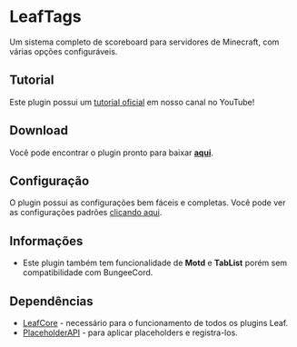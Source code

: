 # LeafTags
Um sistema completo de scoreboard para servidores de Minecraft, com várias opções configuráveis. 

## Tutorial
Este plugin possui um [tutorial oficial](https://youtu.be/Ip27Vz8Jq9Y) em nosso canal no YouTube!

## Download

Você pode encontrar o plugin pronto para baixar [**aqui**](https://github.com/leafcodebr/LeafScore/releases).

## Configuração

O plugin possui as configurações bem fáceis e completas. Você pode ver as configurações padrões [clicando aqui](https://github.com/leafcodebr/LeafScore/tree/main/configs).

## Informações
- Este plugin também tem funcionalidade de **Motd** e **TabList** porém sem compatibilidade com BungeeCord.

## Dependências

- [LeafCore](https://github.com/leafcodebr/LeafCore/releases) - necessário para o funcionamento de todos os plugins Leaf.
- [PlaceholderAPI](https://www.spigotmc.org/resources/placeholderapi.6245/) - para aplicar placeholders e registra-los.

